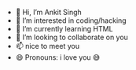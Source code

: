 - 👋 Hi, I’m Ankit Singh
- 👀 I’m interested in coding/hacking
- 🌱 I’m currently learning HTML
- 💞️ I’m looking to collaborate on you
- 📫 nice to meet you
- 😄 Pronouns: i love you 😅
  

<!---
ankit1234556/ankit1234556 is a ✨ special ✨ repository because its `README.md` (this file) appears on your GitHub profile.
You can click the Preview link to take a look at your changes.
--->
